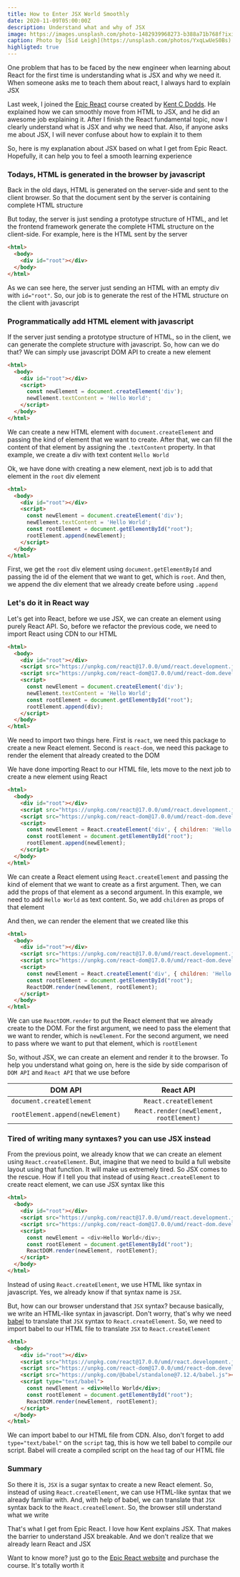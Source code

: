 ```yaml
---
title: How to Enter JSX World Smoothly
date: 2020-11-09T05:00:00Z
description: Understand what and why of JSX
image: https://images.unsplash.com/photo-1482939968273-b388a71b768f?ixid=MXwxMjA3fDB8MHxwaG90by1wYWdlfHx8fGVufDB8fHw%3D&ixlib=rb-1.2.1&auto=format&fit=crop&w=1650&q=80
caption: Photo by [Sid Leigh](https://unsplash.com/photos/YxqLwUeS0Bs)
highligted: true
---
```


One problem that has to be faced by the new engineer when learning about React for the first time is understanding what is JSX and why we need it. When someone asks me to teach them about react, I always hard to explain JSX

Last week, I joined the [Epic React](https://epicreact.dev/) course created by [Kent C Dodds](https://twitter.com/kentcdodds). He explained how we can smoothly move from HTML to JSX, and he did an awesome job explaining it. After I finish the React fundamental topic, now I clearly understand what is JSX and why we need that. Also, if anyone asks me about JSX, I will never confuse about how to explain it to them

So, here is my explanation about JSX based on what I get from Epic React. Hopefully, it can help you to feel a smooth learning experience

### Todays, HTML is generated in the browser by javascript

Back in the old days, HTML is generated on the server-side and sent to the client browser. So that the document sent by the server is containing complete HTML structure

But today, the server is just sending a prototype structure of HTML, and let the frontend framework generate the complete HTML structure on the client-side. For example, here is the HTML sent by the server

```html
<html>
  <body>
    <div id="root"></div>
  </body>
</html>
```

As we can see here, the server just sending an HTML with an empty div with `id="root"`. So, our job is to generate the rest of the HTML structure on the client with javascript

### Programmatically add HTML element with javascript

If the server just sending a prototype structure of HTML, so in the client, we can generate the complete structure with javascript. So, how can we do that? We can simply use javascript DOM API to create a new element

```html
<html>
  <body>
    <div id="root"></div>
    <script>
      const newElement = document.createElement('div');
      newElement.textContent = 'Hello World';
    </script>
  </body>
</html>
```

We can create a new HTML element with `document.createElement` and passing the kind of element that we want to create. After that, we can fill the content of that element by assigning the `.textContent` property. In that example, we create a div with text content `Hello World`

Ok, we have done with creating a new element, next job is to add that element in the `root` div element

```html
<html>
  <body>
    <div id="root"></div>
    <script>
      const newElement = document.createElement('div');
      newElement.textContent = 'Hello World';
      const rootElement = document.getElementById("root");
      rootElement.append(newElement);
    </script>
  </body>
</html>
```

First, we get the `root` div element using `document.getElementById` and passing the id of the element that we want to get, which is `root`. And then, we append the div element that we already create before using `.append`

### Let's do it in React way

Let's get into React, before we use JSX, we can create an element using purely React API. So, before we refactor the previous code, we need to import React using CDN to our HTML

```html
<html>
  <body>
    <div id="root"></div>
    <script src="https://unpkg.com/react@17.0.0/umd/react.development.js"></script>
    <script src="https://unpkg.com/react-dom@17.0.0/umd/react-dom.development.js"></script>
    <script>
      const newElement = document.createElement('div');
      newElement.textContent = 'Hello World';
      const rootElement = document.getElementById("root");
      rootElement.append(div);
    </script>
  </body>
</html>
```

We need to import two things here. First is `react`, we need this package to create a new React element. Second is `react-dom`, we need this package to render the element that already created to the DOM

We have done importing React to our HTML file, lets move to the next job to create a new element using React

```html
<html>
  <body>
    <div id="root"></div>
    <script src="https://unpkg.com/react@17.0.0/umd/react.development.js"></script>
    <script src="https://unpkg.com/react-dom@17.0.0/umd/react-dom.development.js"></script>
    <script>
      const newElement = React.createElement('div', { children: 'Hello World' })
      const rootElement = document.getElementById("root");
      rootElement.append(newElement);
    </script>
  </body>
</html>
```

We can create a React element using `React.createElement` and passing the kind of element that we want to create as a first argument. Then, we can add the props of that element as a second argument. In this example, we need to add `Hello World` as text content. So, we add `children` as props of that element

And then, we can render the element that we created like this

```html
<html>
  <body>
    <div id="root"></div>
    <script src="https://unpkg.com/react@17.0.0/umd/react.development.js"></script>
    <script src="https://unpkg.com/react-dom@17.0.0/umd/react-dom.development.js"></script>
    <script>
      const newElement = React.createElement('div', { children: 'Hello World' });
      const rootElement = document.getElementById("root");
      ReactDOM.render(newElement, rootElement);
    </script>
  </body>
</html>
```

We can use `ReactDOM.render` to put the React element that we already create to the DOM. For the first argument, we need to pass the element that we want to render, which is `newElement`. For the second argument, we need to pass where we want to put that element, which is `rootElement`

So, without JSX, we can create an element and render it to the browser. To help you understand what going on, here is the side by side comparison of `DOM API` and `React API` that we use before

| DOM API                          |                React API                |
| -------------------------------- | :-------------------------------------: |
| `document.createElement`         |          `React.createElement`          |
| `rootElement.append(newElement)` | `React.render(newElement, rootElement)` |

### Tired of writing many syntaxes? you can use JSX instead

From the previous point, we already know that we can create an element using `React.createElement`. But, imagine that we need to build a full website layout using that function. It will make us extremely tired. So JSX comes to the rescue. How if I tell you that instead of using `React.createElement` to create react element, we can use JSX syntax like this

```html
<html>
  <body>
    <div id="root"></div>
    <script src="https://unpkg.com/react@17.0.0/umd/react.development.js"></script>
    <script src="https://unpkg.com/react-dom@17.0.0/umd/react-dom.development.js"></script>
    <script>
      const newElement = <div>Hello World</div>;
      const rootElement = document.getElementById("root");
      ReactDOM.render(newElement, rootElement);
    </script>
  </body>
</html>
```

Instead of using `React.createElement`, we use HTML like syntax in javascript. Yes, we already know if that syntax name is `JSX`.

But, how can our browser understand that `JSX` syntax? because basically, we write an HTML-like syntax in javascript. Don't worry, that's why we need [babel](https://babeljs.io/) to translate that `JSX` syntax to `React.createElement`. So, we need to import babel to our HTML file to translate `JSX` to `React.createElement`

```html
<html>
  <body>
    <div id="root"></div>
    <script src="https://unpkg.com/react@17.0.0/umd/react.development.js"></script>
    <script src="https://unpkg.com/react-dom@17.0.0/umd/react-dom.development.js"></script>
    <script src="https://unpkg.com/@babel/standalone@7.12.4/babel.js"></script>
    <script type="text/babel">
      const newElement = <div>Hello World</div>;
      const rootElement = document.getElementById("root");
      ReactDOM.render(newElement, rootElement);
    </script>
  </body>
</html>
```

We can import babel to our HTML file from CDN. Also, don't forget to add `type="text/babel"` on the `script` tag, this is how we tell babel to compile our script. Babel will create a compiled script on the `head` tag of our HTML file

### Summary

So there it is, `JSX` is a sugar syntax to create a new React element. So, instead of using `React.createElement`, we can use HTML-like syntax that we already familiar with. And, with help of babel, we can translate that `JSX` syntax back to the `React.createElement`. So, the browser still understand what we write

That's what I get from Epic React. I love how Kent explains JSX. That makes the barrier to understand JSX breakable. And we don't realize that we already learn React and JSX

Want to know more? just go to the [Epic React website](https://epicreact.dev/) and purchase the course. It's totally worth it
